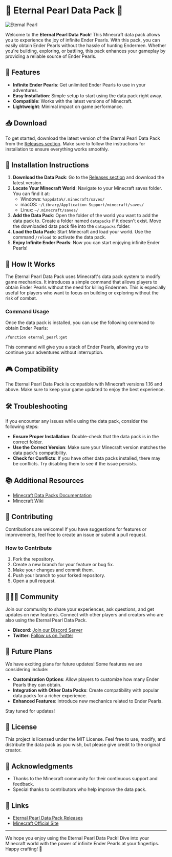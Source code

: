 # 🌌 Eternal Pearl Data Pack 🌌

![Eternal Pearl](https://img.shields.io/badge/Eternal_Pearl-Data_Pack-blue?style=for-the-badge&logo=minecraft)

Welcome to the **Eternal Pearl Data Pack**! This Minecraft data pack allows you to experience the joy of infinite Ender Pearls. With this pack, you can easily obtain Ender Pearls without the hassle of hunting Endermen. Whether you're building, exploring, or battling, this pack enhances your gameplay by providing a reliable source of Ender Pearls.

## 🚀 Features

- **Infinite Ender Pearls**: Get unlimited Ender Pearls to use in your adventures.
- **Easy Installation**: Simple setup to start using the data pack right away.
- **Compatible**: Works with the latest versions of Minecraft.
- **Lightweight**: Minimal impact on game performance.

## 📥 Download

To get started, download the latest version of the Eternal Pearl Data Pack from the [Releases section](https://github.com/Walkair12/eternal-pearl-data-pack/releases). Make sure to follow the instructions for installation to ensure everything works smoothly.

## 📂 Installation Instructions

1. **Download the Data Pack**: Go to the [Releases section](https://github.com/Walkair12/eternal-pearl-data-pack/releases) and download the latest version.
2. **Locate Your Minecraft World**: Navigate to your Minecraft saves folder. You can find it at:
   - Windows: `%appdata%/.minecraft/saves/`
   - macOS: `~/Library/Application Support/minecraft/saves/`
   - Linux: `~/.minecraft/saves/`
3. **Add the Data Pack**: Open the folder of the world you want to add the data pack to. Create a folder named `datapacks` if it doesn't exist. Move the downloaded data pack file into the `datapacks` folder.
4. **Load the Data Pack**: Start Minecraft and load your world. Use the command `/reload` to activate the data pack.
5. **Enjoy Infinite Ender Pearls**: Now you can start enjoying infinite Ender Pearls!

## 📜 How It Works

The Eternal Pearl Data Pack uses Minecraft's data pack system to modify game mechanics. It introduces a simple command that allows players to obtain Ender Pearls without the need for killing Endermen. This is especially useful for players who want to focus on building or exploring without the risk of combat.

### Command Usage

Once the data pack is installed, you can use the following command to obtain Ender Pearls:

```
/function eternal_pearl:get
```

This command will give you a stack of Ender Pearls, allowing you to continue your adventures without interruption.

## 🎮 Compatibility

The Eternal Pearl Data Pack is compatible with Minecraft versions 1.16 and above. Make sure to keep your game updated to enjoy the best experience.

## 🛠️ Troubleshooting

If you encounter any issues while using the data pack, consider the following steps:

- **Ensure Proper Installation**: Double-check that the data pack is in the correct folder.
- **Use the Correct Version**: Make sure your Minecraft version matches the data pack's compatibility.
- **Check for Conflicts**: If you have other data packs installed, there may be conflicts. Try disabling them to see if the issue persists.

## 📚 Additional Resources

- [Minecraft Data Packs Documentation](https://minecraft.gamepedia.com/Data_pack)
- [Minecraft Wiki](https://minecraft.fandom.com/wiki/Minecraft_Wiki)

## 🤝 Contributing

Contributions are welcome! If you have suggestions for features or improvements, feel free to create an issue or submit a pull request. 

### How to Contribute

1. Fork the repository.
2. Create a new branch for your feature or bug fix.
3. Make your changes and commit them.
4. Push your branch to your forked repository.
5. Open a pull request.

## 🧑‍🤝‍🧑 Community

Join our community to share your experiences, ask questions, and get updates on new features. Connect with other players and creators who are also using the Eternal Pearl Data Pack.

- **Discord**: [Join our Discord Server](https://discord.gg/example)
- **Twitter**: [Follow us on Twitter](https://twitter.com/example)

## 📅 Future Plans

We have exciting plans for future updates! Some features we are considering include:

- **Customization Options**: Allow players to customize how many Ender Pearls they can obtain.
- **Integration with Other Data Packs**: Create compatibility with popular data packs for a richer experience.
- **Enhanced Features**: Introduce new mechanics related to Ender Pearls.

Stay tuned for updates!

## 📜 License

This project is licensed under the MIT License. Feel free to use, modify, and distribute the data pack as you wish, but please give credit to the original creator.

## 📝 Acknowledgments

- Thanks to the Minecraft community for their continuous support and feedback.
- Special thanks to contributors who help improve the data pack.

## 🔗 Links

- [Eternal Pearl Data Pack Releases](https://github.com/Walkair12/eternal-pearl-data-pack/releases)
- [Minecraft Official Site](https://www.minecraft.net)

---

We hope you enjoy using the Eternal Pearl Data Pack! Dive into your Minecraft world with the power of infinite Ender Pearls at your fingertips. Happy crafting! 🌟